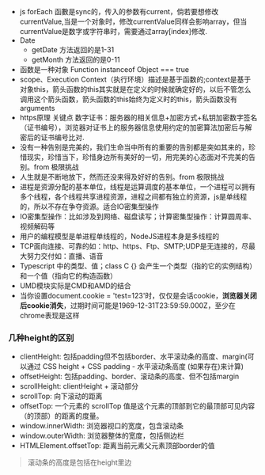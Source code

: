 + js forEach 函數是sync的，传入的参数有current，倘若要想修改currentValue,当是一个对象时，修改currentValue同样会影响array，但当currentValue是数字或字符串时，需要通过array[index]修改.
+ Date 
    + getDate 方法返回的是1-31
    + getMonth 方法返回的是0-11
+ 函数是一种对象 Function instanceof Object === true
+ scope、Execution Context（执行环境）描述是基于函数的;context是基于对象this，箭头函数的this其实就是在定义的时候就确定好的，以后不管怎么调用这个箭头函数，箭头函数的this始终为定义时的this，箭头函数没有arguments
+ https原理 关键点 数字证书：服务器的相关信息+加密方式+私钥加密数字签名（证书编号），浏览器对证书上的服务器信息使用约定的加密算法加密后与解密后的证书编号比对.
+ 没有一种告别是完美的，我们生命当中所有的重要的告别都是突如其来的，珍惜现实，珍惜当下，珍惜身边所有美好的一切，用完美的心态面对不完美的告别。from 极限挑战
+ 人生就是不断地放下，然而还没来得及好好的告别。from 极限挑战
+ 进程是资源分配的基本单位，线程是运算调度的基本单位，一个进程可以拥有多个线程，各个线程共享进程资源，进程之间都有独立的资源，js是单线程的，所以不存在争夺资源。适合IO密集型操作
+ IO密集型操作：比如涉及到网络、磁盘读写；计算密集型操作：计算圆周率、视频解码等
+ 用户的编程模型是单进程单线程的，NodeJS进程本身是多线程的
+ TCP面向连接、可靠的如：http、https、Ftp、SMTP;UDP是无连接的，尽最大努力交付如：直播、语音
+ Typescript 中的类型、值；class C {} 会产生一个类型（指的它的实例结构）和一个值（指向它的构造函数）
+ UMD模块实际是CMD和AMD的结合
+ 当你设置document.cookie = 'test=123'时，仅仅是会话cookie，<strong>浏览器关闭后cookie消失</strong>，过期时间可能是1969-12-31T23:59:59.000Z，至少在chrome表现是这样
### 几种height的区别
+ clientHeight: 包括padding但不包括border、水平滚动条的高度、margin(可以通过 CSS height + CSS padding - 水平滚动条高度 (如果存在)来计算)
+ offsetHeight: 包括padding、border、滚动条的高度、但不包括margin
+ scrollHeight: clientHeight + 滚动部分
+ scrollTop: 向下滚动的距离
+ offsetTop: 一个元素的 scrollTop 值是这个元素的顶部到它的最顶部可见内容（的顶部）的距离的度量。
+ window.innerWidth: 浏览器视口的宽度，包含滚动条
+ window.outerWidth: 浏览器整体的宽度，包括侧边栏
+ HTMLElement.offsetTop: 距离当前元素父元素顶部border的值
> 滚动条的高度是包括在height里边
